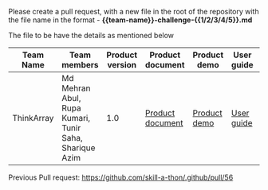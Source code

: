 Please create a pull request, with a new file in the root of the repository with the file name in the format - **{{team-name}}-challenge-{{1/2/3/4/5}}.md**

The file to be have the details as mentioned below

| Team Name | Team members | Product version | Product document | Product demo | User guide | Source code | Developer guide |
| ----- | ----- | ----- | ----- | ----- | ----- | ----- | ----- |
| ThinkArray | Md Mehran Abul, Rupa Kumari, Tunir Saha, Sharique Azim | 1.0 | [Product document](https://github.com/mehranabul/Skill-a-thon/tree/main/Thinkarray_theme4_5) | [Product demo](https://drive.google.com/drive/folders/1EElVuTSQlLHcn1cX0NjSf9SU922UbkJI?usp=share_link) | [User guide]() | [Source code](https://github.com/mehranabul/Skill-a-thon/tree/main/Code) | [Developer guide]() |



Previous Pull request:
https://github.com/skill-a-thon/.github/pull/56
